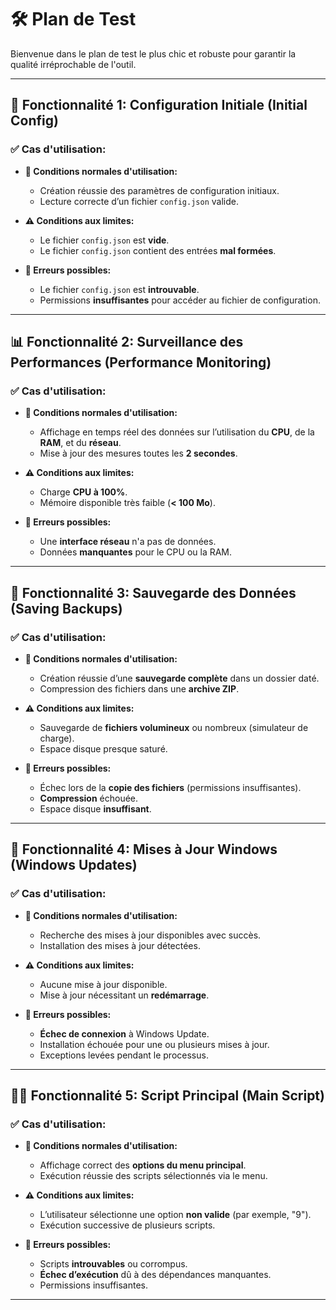 ﻿# 🛠️ **Plan de Test**

Bienvenue dans le plan de test le plus chic et robuste pour garantir la qualité irréprochable de l'outil.

---

## 🎨 **Fonctionnalité 1: Configuration Initiale (Initial Config)**

### ✅ **Cas d'utilisation:**
- **🌟 Conditions normales d'utilisation:**
   - Création réussie des paramètres de configuration initiaux.
   - Lecture correcte d’un fichier `config.json` valide.

- **⚠️ Conditions aux limites:**
   - Le fichier `config.json` est **vide**.
   - Le fichier `config.json` contient des entrées **mal formées**.

- **🚨 Erreurs possibles:**
   - Le fichier `config.json` est **introuvable**.
   - Permissions **insuffisantes** pour accéder au fichier de configuration.

---

## 📊 **Fonctionnalité 2: Surveillance des Performances (Performance Monitoring)**

### ✅ **Cas d'utilisation:**
- **🌟 Conditions normales d'utilisation:**
   - Affichage en temps réel des données sur l’utilisation du **CPU**, de la **RAM**, et du **réseau**.
   - Mise à jour des mesures toutes les **2 secondes**.

- **⚠️ Conditions aux limites:**
   - Charge **CPU à 100%**.
   - Mémoire disponible très faible (**< 100 Mo**).

- **🚨 Erreurs possibles:**
   - Une **interface réseau** n'a pas de données.
   - Données **manquantes** pour le CPU ou la RAM.

---

## 💾 **Fonctionnalité 3: Sauvegarde des Données (Saving Backups)**

### ✅ **Cas d'utilisation:**
- **🌟 Conditions normales d'utilisation:**
   - Création réussie d’une **sauvegarde complète** dans un dossier daté.
   - Compression des fichiers dans une **archive ZIP**.

- **⚠️ Conditions aux limites:**
   - Sauvegarde de **fichiers volumineux** ou nombreux (simulateur de charge).
   - Espace disque presque saturé.

- **🚨 Erreurs possibles:**
   - Échec lors de la **copie des fichiers** (permissions insuffisantes).
   - **Compression** échouée.
   - Espace disque **insuffisant**.

---

## 🔄 **Fonctionnalité 4: Mises à Jour Windows (Windows Updates)**

### ✅ **Cas d'utilisation:**
- **🌟 Conditions normales d'utilisation:**
   - Recherche des mises à jour disponibles avec succès.
   - Installation des mises à jour détectées.

- **⚠️ Conditions aux limites:**
   - Aucune mise à jour disponible.
   - Mise à jour nécessitant un **redémarrage**.

- **🚨 Erreurs possibles:**
   - **Échec de connexion** à Windows Update.
   - Installation échouée pour une ou plusieurs mises à jour.
   - Exceptions levées pendant le processus.

---

## 🧑‍💻 **Fonctionnalité 5: Script Principal (Main Script)**

### ✅ **Cas d'utilisation:**
- **🌟 Conditions normales d'utilisation:**
   - Affichage correct des **options du menu principal**.
   - Exécution réussie des scripts sélectionnés via le menu.

- **⚠️ Conditions aux limites:**
   - L’utilisateur sélectionne une option **non valide** (par exemple, "9").
   - Exécution successive de plusieurs scripts.

- **🚨 Erreurs possibles:**
   - Scripts **introuvables** ou corrompus.
   - **Échec d’exécution** dû à des dépendances manquantes.
   - Permissions insuffisantes.

---
